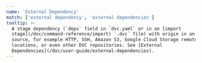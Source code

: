 ```yaml
---
name: 'External Dependency'
match: ['external dependency', 'external dependencies']
tooltip: >-
  A stage dependency (`deps` field in `dvc.yaml` or in an [import
  stage](/doc/command-reference/import) `.dvc` file) with origin in an external
  source, for example HTTP, SSH, Amazon S3, Google Cloud Storage remote
  locations, or even other DVC repositories. See [External
  Dependencies](/doc/user-guide/external-dependencies).
---
```

